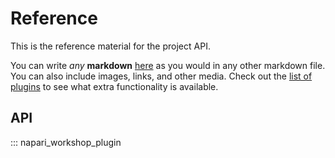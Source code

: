 # Reference

This is the reference material for the project API.

You can write *any* **markdown** [here](https://www.markdownguide.org/cheat-sheet/) as you would in any other markdown file. You can also include images, links, and other media. Check out the [list of plugins](https://github.com/mkdocs/catalog) to see what extra functionality is available.

## API

::: napari_workshop_plugin
